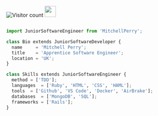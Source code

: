 ![Visitor count](https://visitor-badge.laobi.icu/badge?page_id=MPerry-SB)   <img src="https://media.giphy.com/media/dxn6fRlTIShoeBr69N/giphy.gif" width="30">


```python

import JuniorSoftwareEngineer from 'MitchellPerry';

class Bio extends JuniorSoftwareDeveloper {
  name     = 'Mitchell Perry';
  title    = 'Apprentice Software Engineer';
  location = 'UK';
}

class Skills extends JuniorSoftwareEngineer {
  method = ['TDD'];
  languages  = ['Ruby', 'HTML', 'CSS', 'HAML'];
  tools  = ['Github', 'VS Code', 'Docker', 'AirBrake'];
  databases  = ['MongoDB', 'SQL'];
  frameworks = ['Rails'];
}

```

